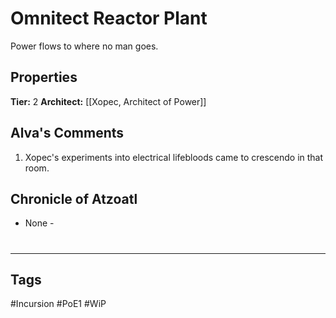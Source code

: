 # Omnitect Reactor Plant
Power flows to where no man goes.

## Properties
**Tier:** 2
**Architect:** [[Xopec, Architect of Power]]

## Alva's Comments
1. Xopec's experiments into electrical lifebloods came to crescendo in that room.

## Chronicle of Atzoatl
- None -

#
---
## Tags
#Incursion
#PoE1
#WiP
